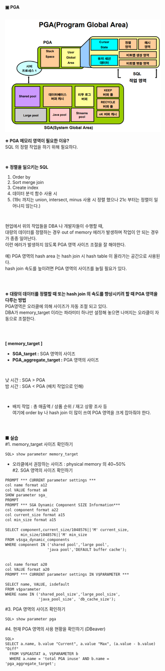 **▣ PGA**

<br/>
<img src="https://github.com/corvina1208/Oracle_Admin/blob/main/8_pga.png">
<br/>

**※ PGA 메모리 영역이 필요한 이유?**  
SQL 의 정렬 작업을 하기 위해 필요하다.

<br/>

**※ 정렬을 일으키는 SQL**
1) Order by  
2) Sort merge join  
3) Create index  
4) 데이터 분석 함수 사용 시  
5) (19c 까지는 union, intersect, minus 사용 시 정렬 했으나 21c 부터는 정렬이 일어나지 않는다.)  

<br/>

현업에서 위의 작업들을 DBA 나 개발자들이 수행할 때,  
대량의 데이터를 정렬하는 경우 out of memory 에러가 발생하며 작업이 안 되는 경우가 종종 일어난다.  
이런 에러가 발생하지 않도록 PGA 영역 사이즈 조절을 잘 해야한다.  
<br/>
예) PGA 영역의 hash area 는 hash join 시 hash table 이 올라가는 공간으로 사용된다.  
hash join 속도를 높이려면 PGA 영역의 사이즈를 늘릴 필요가 있다.

<br/>
<br/>

**※ 대량의 데이터를 정렬할 때 또는 hash join 의 속도를 향상시키려 할 때 PGA 영역을 다루는 방법**  
PGA영역은 오라클에 의해 사이즈가 자동 조절 되고 있다.  
DBA가 memory_target 이라는 파라미터 하나만 설정해 놓으면 나머지는 오라클이 자동으로 조절한다.  

<br/>
<br/>

**[ memory_target ]**
- **SGA_target :** SGA 영역의 사이즈  
- **PGA_aggregate_target :** PGA 영역의 사이즈  

<br/>

낮 시간 : SGA > PGA  
밤 시간 : SGA < PGA (배치 작업으로 인해)  

<br/>

- 배치 작업 : 총 매출액 / 상품 순위 / 재고 상황 조사 등  
여기에 order by 나 hash join 이 많이 쓰여 PGA 영역을 크게 잡아줘야 한다.

<br/>
<br/>

**■ 실습**  
#1. memory_target 사이즈 확인하기  
```
SQL> show parameter memory_target
```  
- 오라클에서 권장하는 사이즈 : physical memory 의 40~50%  
#2. SGA 영역의 사이즈 확인하기
```
PROMPT *** CURRENT parameter settings ***
col name format a12
col VALUE format a8
SHOW parameter sga_
PROMPT
PROMPT *** SGA Dynamic Component SIZE Information***
col component format a22
col current_size format a15
col min_size format a15

SELECT component,current_size/1048576||'M' current_size,
       min_size/1048576||'M' min_size
FROM v$sga_dynamic_components
WHERE component IN ('shared pool','large pool',
                   'java pool','DEFAULT buffer cache');


col name format a20
col VALUE format a20
PROMPT *** CURRENT parameter settings IN V$PARAMETER *** 

SELECT name, VALUE, isdefault 
FROM v$parameter
WHERE name IN ('shared_pool_size','large_pool_size',
               'java_pool_size', 'db_cache_size');
```  
#3. PGA 영역의 사이즈 확인하기  
```
SQL> show parameter pga
```
#4. 현재 PGA 영역의 사용 현황을 확인하기 (DBeaver)  
```
SQL>
SELECT a.name, b.value "Current", a.value "Max", (a.value - b.value) "Diff"
  FROM V$PGASTAT a, V$PARAMETER b
  WHERE a.name = 'total PGA inuse' AND b.name = 'pga_aggregate_target';
```

<br/>
<br/>
